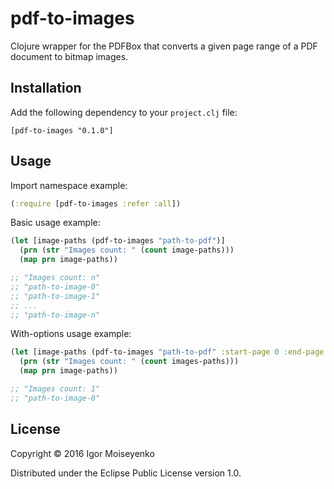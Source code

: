 # pdf-to-images

Clojure wrapper for the PDFBox that converts a given page range of a PDF document to bitmap images.

## Installation

Add the following dependency to your `project.clj` file:

    [pdf-to-images "0.1.0"]

## Usage

Import namespace example:

```clojure
(:require [pdf-to-images :refer :all])
```

Basic usage example:

```clojure
(let [image-paths (pdf-to-images "path-to-pdf")]
  (prn (str "Images count: " (count image-paths)))
  (map prn image-paths))

;; "Images count: n"
;; "path-to-image-0"
;; "path-to-image-1"
;; ...
;; "path-to-image-n"
```

With-options usage example:

```clojure
(let [image-paths (pdf-to-images "path-to-pdf" :start-page 0 :end-page 1 :dpi 100 :ext "jpg")]
  (prn (str "Images count: " (count images-paths)))
  (map prn image-paths))

;; "Images count: 1"
;; "path-to-image-0"
```

## License

Copyright © 2016 Igor Moiseyenko

Distributed under the Eclipse Public License version 1.0.
